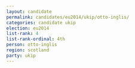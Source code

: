 ```yaml
---
layout: candidate
permalink: candidates/eu2014/ukip/otto-inglis/
categories: candidate ukip
election: eu2014
list-rank: 4
list-rank-ordinal: 4th
person: otto-inglis
region: scotland
party: ukip
---
```


